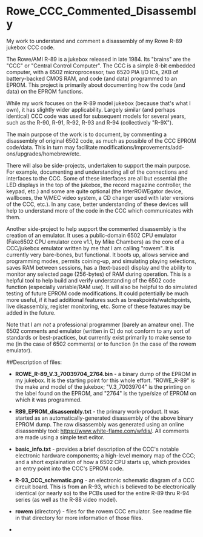 # Rowe_CCC_Commented_Disassembly
My work to understand and comment a disassembly of my Rowe R-89 jukebox CCC code.

The Rowe/AMI R-89 is a jukebox released in late 1984.  Its "brains" are the "CCC" or "Central Control Computer".  The CCC is a simple 8-bit embedded computer, with a 6502 microprocessor, two 6520 PIA I/O ICs, 2KB of battery-backed CMOS RAM, and code (and data) programmed to an EPROM.  This project is primarily about documenting how the code (and data) on the EPROM functions.

While my work focuses on the R-89 model jukebox (because that's what I own), it has slightly wider applicability.  Largely similar (and perhaps identical) CCC code was used for subsequent models for several years, such as the R-90, R-91, R-92, R-93 and R-94 (collectively "R-9X").

The main purpose of the work is to document, by commenting a disassembly of original 6502 code, as much as possible of the CCC EPROM code/data.  This in turn may facilitate modifications/improvements/add-ons/upgrades/homebrew/etc.

There will also be side-projects, undertaken to support the main purpose.  For example, documenting and understanding all of the connections and interfaces to the CCC.  Some of these interfaces are all but essential (the LED displays in the top of the jukebox, the record magazine controller, the keypad, etc.) and some are quite optional (the InterROWEgator device, wallboxes, the V/MEC video  system, a CD changer used with later versions of the CCC, etc.).  In any case, better understanding of these devices will help to understand more of the code in the CCC which communicates with them.

Another side-project to help support the commented disassembly is the creation of an emulator.  It uses a public-domain 6502 CPU emulator (Fake6502 CPU emulator core v1.1, by Mike Chambers) as the core of a CCC/jukebox emulator written by me that I am calling "rowem".  It is currently very bare-bones, but functional.  It boots up, allows service and programming modes, permits coining-up, and simulating playing selections, saves RAM between sessions, has a (text-based) display and the ability to monitor any selected page (256-bytes) of RAM during operation.  This is a helpful tool to help build and verify understanding of the 6502 code function (especially variable/RAM use).  It will also be helpful to do simulated testing of future EPROM code modifications.  It could potentially be much more useful, if it had additional features such as breakpoints/watchpoints, live disassembly, register monitoring, etc.  Some of these features may be added in the future.

Note that I am *not* a professional programmer (barely an amateur one).  The 6502 comments and emulator (written in C) do not conform to any sort of standards or best-practices, but currently exist primarily to make sense to me (in the case of 6502 comments) or to function (in the case of the rowem emulator).

##Description of files:
  - **ROWE_R-89_V.3_70039704_2764.bin** - a binary dump of the EPROM in my jukebox.  It is the starting point for this whole effort.  "ROWE_R-89" is the make and model of the jukebox; "V.3_70039704" is the printing on the label found on the EPROM, and "2764" is the type/size of EPROM on which it was programmed.
  
  - **R89_EPROM_disassembly.txt** - the primary work-product.  It was started as an automatically-generated disassembly of the above binary EPROM dump.  The raw disassembly was generated using an online disassembly tool: https://www.white-flame.com/wfdis/.  All comments are made using a simple text editor.
    
  - **basic_info.txt** - provides a brief description of the CCC's notable electronic hardware components; a high-level memory map of the CCC; and a short explaination of how a 6502 CPU starts up, which provides an entry point into the CCC's EPROM code.
    
  - **R-93_CCC_schematic.png** - an electronic schematic diagram of a CCC circuit board.  This is from an R-93, which is believed to be electronically identical (or nearly so) to the PCBs used for the entire R-89 thru R-94 series (as well as the R-88 video model).
    
  - **rowem** (directory) - files for the rowem CCC emulator.  See readme file in that directory for more information of those files.
  -  
